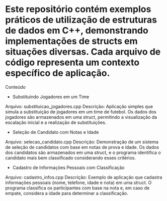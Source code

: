 # Este repositório contém exemplos práticos de utilização de estruturas de dados em C++, demonstrando implementações de structs em situações diversas. Cada arquivo de código representa um contexto específico de aplicação.

Conteúdo

* Substituindo Jogadores em um Time

Arquivo: substituicao_jogadores.cpp
Descrição: Aplicação simples que simula a substituição de jogadores em um time de futebol. Os dados dos jogadores são armazenados em uma struct, permitindo a visualização da escalação inicial e a realização de substituições.

* Seleção de Candidato com Notas e Idade

Arquivo: selecao_candidato.cpp
Descrição: Demonstração de um sistema de seleção de candidatos com base em notas de prova e idade. Os dados dos candidatos são armazenados em uma struct, e o programa identifica o candidato mais bem classificado considerando esses critérios.

* Cadastro de Informações Pessoais com Classificação

Arquivo: cadastro_infos.cpp
Descrição: Exemplo de aplicação que cadastra informações pessoais (nome, telefone, idade e nota) em uma struct. O programa classifica os participantes com base na nota e, em caso de empate, considera a idade para determinar a classificação.
